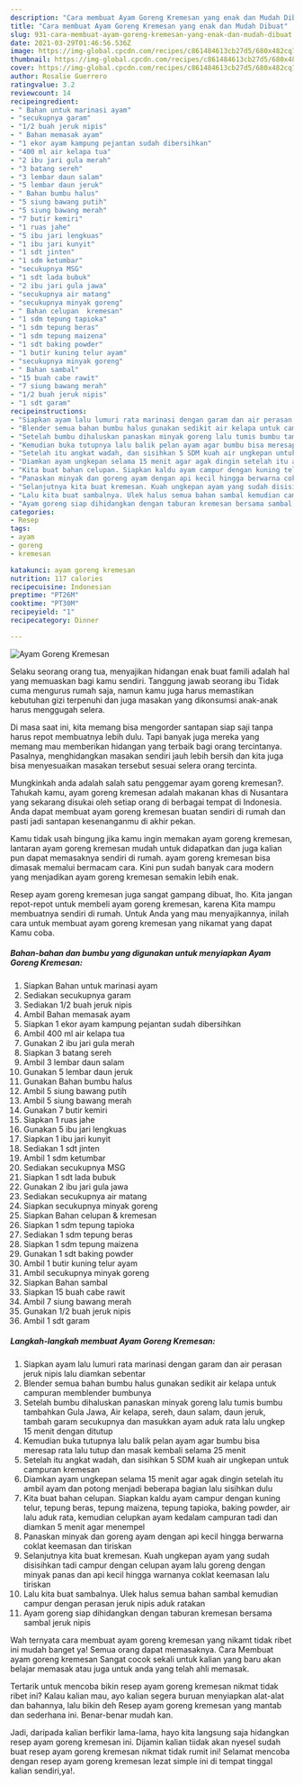 ```yaml
---
description: "Cara membuat Ayam Goreng Kremesan yang enak dan Mudah Dibuat"
title: "Cara membuat Ayam Goreng Kremesan yang enak dan Mudah Dibuat"
slug: 931-cara-membuat-ayam-goreng-kremesan-yang-enak-dan-mudah-dibuat
date: 2021-03-29T01:46:56.536Z
image: https://img-global.cpcdn.com/recipes/c861484613cb27d5/680x482cq70/ayam-goreng-kremesan-foto-resep-utama.jpg
thumbnail: https://img-global.cpcdn.com/recipes/c861484613cb27d5/680x482cq70/ayam-goreng-kremesan-foto-resep-utama.jpg
cover: https://img-global.cpcdn.com/recipes/c861484613cb27d5/680x482cq70/ayam-goreng-kremesan-foto-resep-utama.jpg
author: Rosalie Guerrero
ratingvalue: 3.2
reviewcount: 14
recipeingredient:
- " Bahan untuk marinasi ayam"
- "secukupnya garam"
- "1/2 buah jeruk nipis"
- " Bahan memasak ayam"
- "1 ekor ayam kampung pejantan sudah dibersihkan"
- "400 ml air kelapa tua"
- "2 ibu jari gula merah"
- "3 batang sereh"
- "3 lembar daun salam"
- "5 lembar daun jeruk"
- " Bahan bumbu halus"
- "5 siung bawang putih"
- "5 siung bawang merah"
- "7 butir kemiri"
- "1 ruas jahe"
- "5 ibu jari lengkuas"
- "1 ibu jari kunyit"
- "1 sdt jinten"
- "1 sdm ketumbar"
- "secukupnya MSG"
- "1 sdt lada bubuk"
- "2 ibu jari gula jawa"
- "secukupnya air matang"
- "secukupnya minyak goreng"
- " Bahan celupan  kremesan"
- "1 sdm tepung tapioka"
- "1 sdm tepung beras"
- "1 sdm tepung maizena"
- "1 sdt baking powder"
- "1 butir kuning telur ayam"
- "secukupnya minyak goreng"
- " Bahan sambal"
- "15 buah cabe rawit"
- "7 siung bawang merah"
- "1/2 buah jeruk nipis"
- "1 sdt garam"
recipeinstructions:
- "Siapkan ayam lalu lumuri rata marinasi dengan garam dan air perasan jeruk nipis lalu diamkan sebentar"
- "Blender semua bahan bumbu halus gunakan sedikit air kelapa untuk campuran memblender bumbunya"
- "Setelah bumbu dihaluskan panaskan minyak goreng lalu tumis bumbu tambahkan Gula Jawa, Air kelapa, sereh, daun salam, daun jeruk, tambah garam secukupnya dan masukkan ayam aduk rata lalu ungkep 15 menit dengan ditutup"
- "Kemudian buka tutupnya lalu balik pelan ayam agar bumbu bisa meresap rata lalu tutup dan masak kembali selama 25 menit"
- "Setelah itu angkat wadah, dan sisihkan 5 SDM kuah air ungkepan untuk campuran kremesan"
- "Diamkan ayam ungkepan selama 15 menit agar agak dingin setelah itu ambil ayam dan potong menjadi beberapa bagian lalu sisihkan dulu"
- "Kita buat bahan celupan. Siapkan kaldu ayam campur dengan kuning telur, tepung beras, tepung maizena, tepung tapioka, baking powder, air lalu aduk rata, kemudian celupkan ayam kedalam campuran tadi dan diamkan 5 menit agar menempel"
- "Panaskan minyak dan goreng ayam dengan api kecil hingga berwarna coklat keemasan dan tiriskan"
- "Selanjutnya kita buat kremesan. Kuah ungkepan ayam yang sudah disisihkan tadi campur dengan celupan ayam lalu goreng dengan minyak panas dan api kecil hingga warnanya coklat keemasan lalu tiriskan"
- "Lalu kita buat sambalnya. Ulek halus semua bahan sambal kemudian campur dengan perasan jeruk nipis aduk ratakan"
- "Ayam goreng siap dihidangkan dengan taburan kremesan bersama sambal jeruk nipis"
categories:
- Resep
tags:
- ayam
- goreng
- kremesan

katakunci: ayam goreng kremesan 
nutrition: 117 calories
recipecuisine: Indonesian
preptime: "PT26M"
cooktime: "PT30M"
recipeyield: "1"
recipecategory: Dinner

---
```



![Ayam Goreng Kremesan](https://img-global.cpcdn.com/recipes/c861484613cb27d5/680x482cq70/ayam-goreng-kremesan-foto-resep-utama.jpg)

Selaku seorang orang tua, menyajikan hidangan enak buat famili adalah hal yang memuaskan bagi kamu sendiri. Tanggung jawab seorang ibu Tidak cuma mengurus rumah saja, namun kamu juga harus memastikan kebutuhan gizi terpenuhi dan juga masakan yang dikonsumsi anak-anak harus menggugah selera.

Di masa  saat ini, kita memang bisa mengorder santapan siap saji tanpa harus repot membuatnya lebih dulu. Tapi banyak juga mereka yang memang mau memberikan hidangan yang terbaik bagi orang tercintanya. Pasalnya, menghidangkan masakan sendiri jauh lebih bersih dan kita juga bisa menyesuaikan masakan tersebut sesuai selera orang tercinta. 



Mungkinkah anda adalah salah satu penggemar ayam goreng kremesan?. Tahukah kamu, ayam goreng kremesan adalah makanan khas di Nusantara yang sekarang disukai oleh setiap orang di berbagai tempat di Indonesia. Anda dapat membuat ayam goreng kremesan buatan sendiri di rumah dan pasti jadi santapan kesenanganmu di akhir pekan.

Kamu tidak usah bingung jika kamu ingin memakan ayam goreng kremesan, lantaran ayam goreng kremesan mudah untuk didapatkan dan juga kalian pun dapat memasaknya sendiri di rumah. ayam goreng kremesan bisa dimasak memalui bermacam cara. Kini pun sudah banyak cara modern yang menjadikan ayam goreng kremesan semakin lebih enak.

Resep ayam goreng kremesan juga sangat gampang dibuat, lho. Kita jangan repot-repot untuk membeli ayam goreng kremesan, karena Kita mampu membuatnya sendiri di rumah. Untuk Anda yang mau menyajikannya, inilah cara untuk membuat ayam goreng kremesan yang nikamat yang dapat Kamu coba.

<!--inarticleads1-->

##### Bahan-bahan dan bumbu yang digunakan untuk menyiapkan Ayam Goreng Kremesan:

1. Siapkan  Bahan untuk marinasi ayam
1. Sediakan secukupnya garam
1. Sediakan 1/2 buah jeruk nipis
1. Ambil  Bahan memasak ayam
1. Siapkan 1 ekor ayam kampung pejantan sudah dibersihkan
1. Ambil 400 ml air kelapa tua
1. Gunakan 2 ibu jari gula merah
1. Siapkan 3 batang sereh
1. Ambil 3 lembar daun salam
1. Gunakan 5 lembar daun jeruk
1. Gunakan  Bahan bumbu halus
1. Ambil 5 siung bawang putih
1. Ambil 5 siung bawang merah
1. Gunakan 7 butir kemiri
1. Siapkan 1 ruas jahe
1. Gunakan 5 ibu jari lengkuas
1. Siapkan 1 ibu jari kunyit
1. Sediakan 1 sdt jinten
1. Ambil 1 sdm ketumbar
1. Sediakan secukupnya MSG
1. Siapkan 1 sdt lada bubuk
1. Gunakan 2 ibu jari gula jawa
1. Sediakan secukupnya air matang
1. Siapkan secukupnya minyak goreng
1. Siapkan  Bahan celupan &amp; kremesan
1. Siapkan 1 sdm tepung tapioka
1. Sediakan 1 sdm tepung beras
1. Siapkan 1 sdm tepung maizena
1. Gunakan 1 sdt baking powder
1. Ambil 1 butir kuning telur ayam
1. Ambil secukupnya minyak goreng
1. Siapkan  Bahan sambal
1. Siapkan 15 buah cabe rawit
1. Ambil 7 siung bawang merah
1. Gunakan 1/2 buah jeruk nipis
1. Ambil 1 sdt garam




<!--inarticleads2-->

##### Langkah-langkah membuat Ayam Goreng Kremesan:

1. Siapkan ayam lalu lumuri rata marinasi dengan garam dan air perasan jeruk nipis lalu diamkan sebentar
1. Blender semua bahan bumbu halus gunakan sedikit air kelapa untuk campuran memblender bumbunya
1. Setelah bumbu dihaluskan panaskan minyak goreng lalu tumis bumbu tambahkan Gula Jawa, Air kelapa, sereh, daun salam, daun jeruk, tambah garam secukupnya dan masukkan ayam aduk rata lalu ungkep 15 menit dengan ditutup
1. Kemudian buka tutupnya lalu balik pelan ayam agar bumbu bisa meresap rata lalu tutup dan masak kembali selama 25 menit
1. Setelah itu angkat wadah, dan sisihkan 5 SDM kuah air ungkepan untuk campuran kremesan
1. Diamkan ayam ungkepan selama 15 menit agar agak dingin setelah itu ambil ayam dan potong menjadi beberapa bagian lalu sisihkan dulu
1. Kita buat bahan celupan. Siapkan kaldu ayam campur dengan kuning telur, tepung beras, tepung maizena, tepung tapioka, baking powder, air lalu aduk rata, kemudian celupkan ayam kedalam campuran tadi dan diamkan 5 menit agar menempel
1. Panaskan minyak dan goreng ayam dengan api kecil hingga berwarna coklat keemasan dan tiriskan
1. Selanjutnya kita buat kremesan. Kuah ungkepan ayam yang sudah disisihkan tadi campur dengan celupan ayam lalu goreng dengan minyak panas dan api kecil hingga warnanya coklat keemasan lalu tiriskan
1. Lalu kita buat sambalnya. Ulek halus semua bahan sambal kemudian campur dengan perasan jeruk nipis aduk ratakan
1. Ayam goreng siap dihidangkan dengan taburan kremesan bersama sambal jeruk nipis




Wah ternyata cara membuat ayam goreng kremesan yang nikamt tidak ribet ini mudah banget ya! Semua orang dapat memasaknya. Cara Membuat ayam goreng kremesan Sangat cocok sekali untuk kalian yang baru akan belajar memasak atau juga untuk anda yang telah ahli memasak.

Tertarik untuk mencoba bikin resep ayam goreng kremesan nikmat tidak ribet ini? Kalau kalian mau, ayo kalian segera buruan menyiapkan alat-alat dan bahannya, lalu bikin deh Resep ayam goreng kremesan yang mantab dan sederhana ini. Benar-benar mudah kan. 

Jadi, daripada kalian berfikir lama-lama, hayo kita langsung saja hidangkan resep ayam goreng kremesan ini. Dijamin kalian tiidak akan nyesel sudah buat resep ayam goreng kremesan nikmat tidak rumit ini! Selamat mencoba dengan resep ayam goreng kremesan lezat simple ini di tempat tinggal kalian sendiri,ya!.


